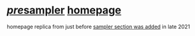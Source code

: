 # [<time datetime="2021">*pre*sampler</time>](https://s9a.page/presampler) [homepage](https://s9a.page)

homepage replica from just before [sampler section was added](../../../s9a.github.io/pull/72) in late 2021
